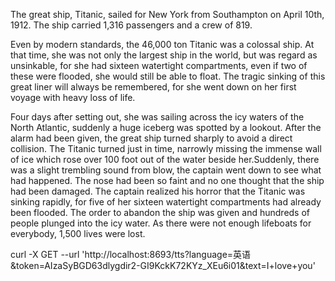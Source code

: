 The great ship, Titanic, sailed for New York from Southampton on April 10th, 1912. The ship carried  1,316 passengers and a crew of 819.

Even by modern standards, the 46,000 ton Titanic was a colossal ship. At that time, she was not only the largest ship in the world, but was regard as unsinkable, for she had sixteen watertight compartments, even if two of these were flooded, she would still be able to float. The tragic sinking of this great liner will always be remembered, for she went down on her first voyage with heavy loss of life.

Four days after setting out, she was  sailing across the icy waters of the North Atlantic, suddenly a huge iceberg was spotted by a lookout. After the alarm had been given, the great ship turned sharply to avoid a direct collision. The Titanic turned just in time, narrowly missing the immense wall of ice  which rose over 100 foot out of the water beside her.Suddenly, there was a slight trembling sound from blow, the captain went down  to see what had happened. The nose had been so faint and no one thought that the ship had been damaged. The captain realized his horror that the Titanic was sinking rapidly, for five of her sixteen watertight compartments had already been flooded.
The order to abandon the ship was given and hundreds of people plunged into the icy water. As there were not enough lifeboats for everybody, 1,500 lives were lost.

curl -X GET --url 'http://localhost:8693/tts?language=英语&token=AIzaSyBGD63dlygdir2-GI9KckK72KYz_XEu6i01&text=I+love+you'
